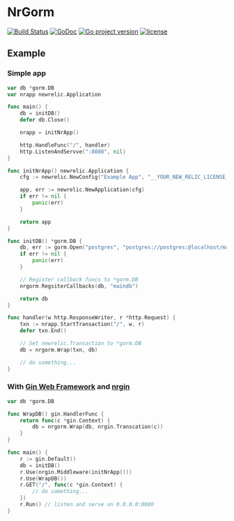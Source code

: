 # NrGorm
[![Build Status](https://travis-ci.org/izumin5210/nrgorm.svg?branch=master)](https://travis-ci.org/izumin5210/nrgorm)
[![GoDoc](https://godoc.org/github.com/izumin5210/nrgorm?status.svg)](https://godoc.org/github.com/izumin5210/nrgorm)
[![Go project version](https://badge.fury.io/go/github.com%2Fizumin5210%2Fnrgorm.svg)](https://badge.fury.io/go/github.com%2Fizumin5210%2Fnrgorm)
[![license](https://img.shields.io/github/license/izumin5210/nrgorm.svg)](./LICENSE)

## Example
### Simple app

```go
var db *gorm.DB
var nrapp newrelic.Application

func main() {
	db = initDB()
	defer db.Close()

	nrapp = initNrApp()

	http.HandleFunc("/", handler)
	http.ListenAndServve(":8080", nil)
}

func initNrApp() newrelic.Application {
	cfg := newrelic.NewConfig("Example App", "__YOUR_NEW_RELIC_LICENSE_KEY__")

	app, err := newrelic.NewApplication(cfg)
	if err != nil {
		panic(err)
	}

	return app
}

func initDB() *gorm.DB {
	db, err := gorm.Open("postgres", "postgres://postgres:@localhost/maindb?sslmode=disable")
	if err != nil {
		panic(err)
	}

	// Register callback funcs to *gorm.DB
	nrgorm.RegsiterCallbacks(db, "maindb")

	return db
}

func handler(w http.ResponseWriter, r *http.Request) {
	txn := nrapp.StartTransaction("/", w, r)
	defer txn.End()

	// Set newrelic.Transaction to *gorm.DB
	db = nrgorm.Wrap(txn, db)

	// do something...
}
```

### With [Gin Web Framework](https://github.com/gin-gonic/gin) and [nrgin](https://github.com/newrelic/go-agent/tree/master/_integrations/nrgin/v1)

```go
var db *gorm.DB

func WrapDB() gin.HandlerFunc {
	return func(c *gin.Context) {
		db = nrgorm.Wrap(db, nrgin.Transcation(c))
	}
}

func main() {
	r := gin.Default()
	db = initDB()
	r.Use(nrgin.Middleware(initNrApp()))
	r.Use(WrapDB())
	r.GET("/", func(c *gin.Context) {
		// do something...
	})
	r.Run() // listen and serve on 0.0.0.0:8080
}
```
